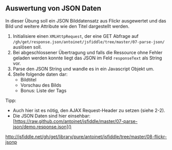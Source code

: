 ## Auswertung von JSON Daten

In dieser Übung soll ein JSON Bilddatensatz aus Flickr ausgewertet und das Bild und weitere Attribute wie den Titel dargestellt werden.

1. Initialisiere einen `XMLHttpRequest`, der eine GET Abfrage auf `/gh/get/response.json/antoinet/jsfiddle/tree/master/07-parse-json/` auslösen soll.
2. Bei abgeschlossener Übertragung und falls die Ressource ohne Fehler geladen werden konnte liegt das JSON im Feld `responseText` als String vor.
3. Parse den JSON String und wandle es in ein Javascript Objekt um.
4. Stelle folgende daten dar:
    * Bildtitel
    * Vorschau des Bilds
    * Bonus: Liste der Tags

Tipp:
 * Auch hier ist es nötig, den AJAX Request-Header zu setzen (siehe 2-2).
 * Die JSON Daten sind hier einsehbar: [https://raw.github.com/antoinet/jsfiddle/master/07-parse-json/demo.response.json]()

http://jsfiddle.net/gh/get/library/pure/antoinet/jsfiddle/tree/master/08-flickr-jsonp
